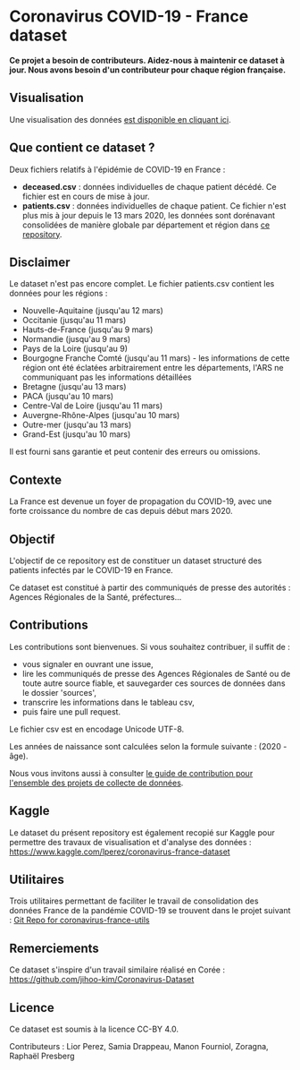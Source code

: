 # Coronavirus COVID-19 - France dataset

**Ce projet a besoin de contributeurs. Aidez-nous à maintenir ce dataset à jour. Nous avons besoin d'un contributeur pour chaque région française.**

## Visualisation

Une visualisation des données [est disponible en cliquant ici](https://app.powerbi.com/view?r=eyJrIjoiZWUyM2YzNmItMDE3My00ZTQ1LWI5YTEtNzE5ZDAyZjRhMGU5IiwidCI6ImQwYjE3MTZmLWQ5NDEtNGNjMy1iNWY5LWU0MmViMzdmZDgwYiIsImMiOjh9). 

## Que contient ce dataset ?

Deux fichiers relatifs à l'épidémie de COVID-19 en France :
  * **deceased.csv** : données individuelles de chaque patient décédé. Ce fichier est en cours de mise à jour.
  * **patients.csv** : données individuelles de chaque patient. Ce fichier n'est plus mis à jour depuis le 13 mars 2020, les données sont dorénavant consolidées de manière globale par département et région dans [ce repository](https://github.com/opencovid19-fr).

## Disclaimer

Le dataset n'est pas encore complet. Le fichier patients.csv contient les données pour les régions :
  * Nouvelle-Aquitaine (jusqu'au 12 mars)
  * Occitanie (jusqu'au 11 mars)
  * Hauts-de-France (jusqu'au 9 mars)
  * Normandie (jusqu'au 9 mars)
  * Pays de la Loire (jusqu'au 9)
  * Bourgogne Franche Comté (jusqu'au 11 mars) - les informations de cette région ont été éclatées arbitrairement entre les départements, l'ARS ne communiquant pas les informations détaillées
  * Bretagne (jusqu'au 13 mars)
  * PACA (jusqu'au 10 mars)
  * Centre-Val de Loire (jusqu'au 11 mars)
  * Auvergne-Rhône-Alpes (jusqu'au 10 mars)
  * Outre-mer (jusqu'au 13 mars)
  * Grand-Est (jusqu'au 10 mars)

Il est fourni sans garantie et peut contenir des erreurs ou omissions.

## Contexte

La France est devenue un foyer de propagation du COVID-19, avec une forte croissance du nombre de cas depuis début mars 2020.

## Objectif

L'objectif de ce repository est de constituer un dataset structuré des patients infectés par le COVID-19 en France.

Ce dataset est constitué à partir des communiqués de presse des autorités : Agences Régionales de la Santé, préfectures...

## Contributions

Les contributions sont bienvenues. Si vous souhaitez contribuer, il suffit de :
  * vous signaler en ouvrant une issue,
  * lire les communiqués de presse des Agences Régionales de Santé ou de toute autre source fiable, et sauvegarder ces sources de données dans le dossier 'sources',
  * transcrire les informations dans le tableau csv,
  * puis faire une pull request.

Le fichier csv est en encodage Unicode UTF-8.

Les années de naissance sont calculées selon la formule suivante : (2020 - âge).

Nous vous invitons aussi à consulter [le guide de contribution pour l'ensemble des projets de collecte de données](https://github.com/opencovid19-fr/comment-contribuer).

## Kaggle

Le dataset du présent repository est également recopié sur Kaggle pour permettre des travaux de visualisation et d'analyse des données : https://www.kaggle.com/lperez/coronavirus-france-dataset

## Utilitaires

Trois utilitaires permettant de faciliter le travail de consolidation des
données France de la pandémie COVID-19 se trouvent dans le projet suivant :
[Git Repo for coronavirus-france-utils](https://github.com/SamAstro/coronavirus-france-utils)

## Remerciements

Ce dataset s'inspire d'un travail similaire réalisé en Corée : https://github.com/jihoo-kim/Coronavirus-Dataset

## Licence

Ce dataset est soumis à la licence CC-BY 4.0.

Contributeurs : Lior Perez, Samia Drappeau, Manon Fourniol, Zoragna, Raphaël Presberg
